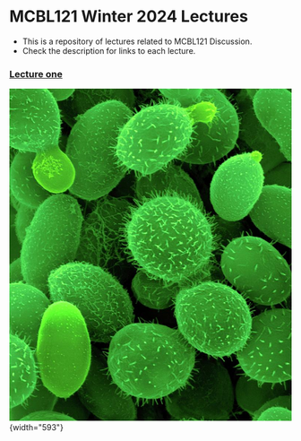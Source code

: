 # MCBL121 Winter 2024 Lectures

-   This is a repository of lectures related to MCBL121 Discussion.
-   Check the description for links to each lecture.

### [Lecture one](https://cluster.hpcc.ucr.edu/~kkell060/lectures/lecture_1.html#1)

![***Cryptococcus*** **(my favorite yeast)**](images/Cryptococcus.jpg){width="593"}
